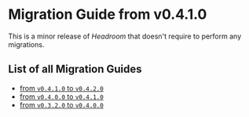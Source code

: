 # Migration Guide from v0.4.1.0
This is a minor release of _Headroom_ that doesn't require to perform any migrations.

## List of all Migration Guides

- [from `v0.4.1.0` to `v0.4.2.0`][v0410-v0420]
- [from `v0.4.0.0` to `v0.4.1.0`][v0400-v0410]
- [from `v0.3.2.0` to `v0.4.0.0`][v0320-v0400]


[github/issue/58]: https://github.com/vaclavsvejcar/headroom/issues/58
[github/issue/61]: https://github.com/vaclavsvejcar/headroom/issues/61
[doc:configuration#license-headers-key]: documentation/configuration.md#license-headers-key
[v0320-v0400]: https://doc.norcane.com/headroom/v0.4.0.0/migration-guide
[v0400-v0410]: https://doc.norcane.com/headroom/v0.4.1.0/migration-guide
[v0410-v0420]: https://doc.norcane.com/headroom/v0.4.2.0/migration-guide